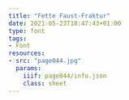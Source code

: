 ```yaml
---
title: "Fette Faust-Fraktur"
date: 2021-05-23T18:47:43+01:00
type: font
tags:
- Font
resources:
- src: "page044.jpg"
  params:
    iiif: page044/info.json
    class: sheet
---
```

